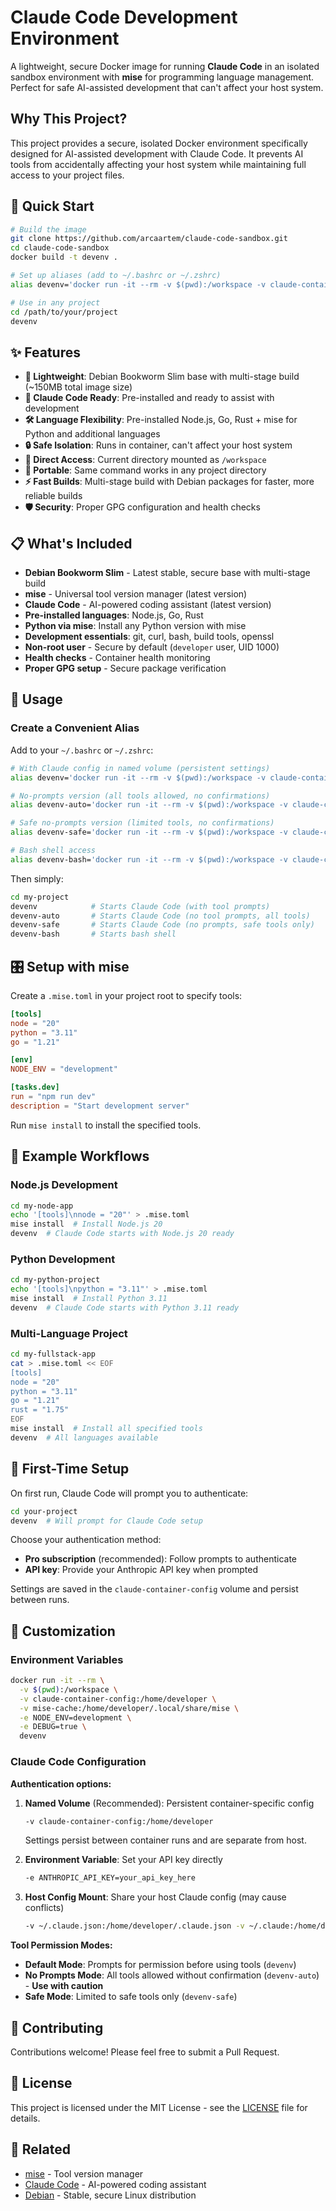 # Claude Code Development Environment

A lightweight, secure Docker image for running **Claude Code** in an isolated sandbox environment with **mise** for programming language management. Perfect for safe AI-assisted development that can't affect your host system.

## Why This Project?

This project provides a secure, isolated Docker environment specifically designed for AI-assisted development with Claude Code. It prevents AI tools from accidentally affecting your host system while maintaining full access to your project files.

## 🚀 Quick Start

```bash
# Build the image
git clone https://github.com/arcaartem/claude-code-sandbox.git
cd claude-code-sandbox
docker build -t devenv .

# Set up aliases (add to ~/.bashrc or ~/.zshrc)
alias devenv='docker run -it --rm -v $(pwd):/workspace -v claude-container-config:/home/developer -v mise-cache:/home/developer/.local/share/mise devenv'

# Use in any project
cd /path/to/your/project
devenv
```

## ✨ Features

- **🐧 Lightweight**: Debian Bookworm Slim base with multi-stage build (~150MB total image size)
- **🤖 Claude Code Ready**: Pre-installed and ready to assist with development
- **🛠️ Language Flexibility**: Pre-installed Node.js, Go, Rust + mise for Python and additional languages
- **🔒 Safe Isolation**: Runs in container, can't affect your host system
- **📁 Direct Access**: Current directory mounted as `/workspace`
- **🎯 Portable**: Same command works in any project directory
- **⚡ Fast Builds**: Multi-stage build with Debian packages for faster, more reliable builds
- **🛡️ Security**: Proper GPG configuration and health checks

## 📋 What's Included

- **Debian Bookworm Slim** - Latest stable, secure base with multi-stage build
- **mise** - Universal tool version manager (latest version)
- **Claude Code** - AI-powered coding assistant (latest version)
- **Pre-installed languages**: Node.js, Go, Rust
- **Python via mise**: Install any Python version with mise
- **Development essentials**: git, curl, bash, build tools, openssl
- **Non-root user** - Secure by default (`developer` user, UID 1000)
- **Health checks** - Container health monitoring
- **Proper GPG setup** - Secure package verification

## 🏃 Usage

### Create a Convenient Alias
Add to your `~/.bashrc` or `~/.zshrc`:
```bash
# With Claude config in named volume (persistent settings)
alias devenv='docker run -it --rm -v $(pwd):/workspace -v claude-container-config:/home/developer -v mise-cache:/home/developer/.local/share/mise devenv'

# No-prompts version (all tools allowed, no confirmations)
alias devenv-auto='docker run -it --rm -v $(pwd):/workspace -v claude-container-config:/home/developer -v mise-cache:/home/developer/.local/share/mise devenv claude-no-prompts'

# Safe no-prompts version (limited tools, no confirmations)
alias devenv-safe='docker run -it --rm -v $(pwd):/workspace -v claude-container-config:/home/developer -v mise-cache:/home/developer/.local/share/mise devenv claude-safe-no-prompts'

# Bash shell access
alias devenv-bash='docker run -it --rm -v $(pwd):/workspace -v claude-container-config:/home/developer -v mise-cache:/home/developer/.local/share/mise devenv bash'
```

Then simply:
```bash
cd my-project
devenv            # Starts Claude Code (with tool prompts)
devenv-auto       # Starts Claude Code (no tool prompts, all tools)
devenv-safe       # Starts Claude Code (no prompts, safe tools only)
devenv-bash       # Starts bash shell
```

## 🎛️ Setup with mise

Create a `.mise.toml` in your project root to specify tools:

```toml
[tools]
node = "20"
python = "3.11"
go = "1.21"

[env]
NODE_ENV = "development"

[tasks.dev]
run = "npm run dev"
description = "Start development server"
```

Run `mise install` to install the specified tools.

## 📖 Example Workflows

### Node.js Development
```bash
cd my-node-app
echo '[tools]\nnode = "20"' > .mise.toml
mise install  # Install Node.js 20
devenv  # Claude Code starts with Node.js 20 ready
```

### Python Development
```bash
cd my-python-project
echo '[tools]\npython = "3.11"' > .mise.toml
mise install  # Install Python 3.11
devenv  # Claude Code starts with Python 3.11 ready
```

### Multi-Language Project
```bash
cd my-fullstack-app
cat > .mise.toml << EOF
[tools]
node = "20"
python = "3.11"
go = "1.21"
rust = "1.75"
EOF
mise install  # Install all specified tools
devenv  # All languages available
```

## 🔐 First-Time Setup

On first run, Claude Code will prompt you to authenticate:

```bash
cd your-project
devenv  # Will prompt for Claude Code setup
```

Choose your authentication method:
- **Pro subscription** (recommended): Follow prompts to authenticate
- **API key**: Provide your Anthropic API key when prompted

Settings are saved in the `claude-container-config` volume and persist between runs.

## 🔧 Customization

### Environment Variables
```bash
docker run -it --rm \
  -v $(pwd):/workspace \
  -v claude-container-config:/home/developer \
  -v mise-cache:/home/developer/.local/share/mise \
  -e NODE_ENV=development \
  -e DEBUG=true \
  devenv
```

### Claude Code Configuration

**Authentication options:**

1. **Named Volume** (Recommended): Persistent container-specific config
   ```bash
   -v claude-container-config:/home/developer
   ```
   Settings persist between container runs and are separate from host.

2. **Environment Variable**: Set your API key directly
   ```bash
   -e ANTHROPIC_API_KEY=your_api_key_here
   ```

3. **Host Config Mount**: Share your host Claude config (may cause conflicts)
   ```bash
   -v ~/.claude.json:/home/developer/.claude.json -v ~/.claude:/home/developer/.claude
   ```

**Tool Permission Modes:**

- **Default Mode**: Prompts for permission before using tools (`devenv`)
- **No Prompts Mode**: All tools allowed without confirmation (`devenv-auto`) - **Use with caution**
- **Safe Mode**: Limited to safe tools only (`devenv-safe`)


## 🤝 Contributing

Contributions welcome! Please feel free to submit a Pull Request.

## 📄 License

This project is licensed under the MIT License - see the [LICENSE](LICENSE) file for details.

## 🔗 Related

- [mise](https://mise.jdx.dev/) - Tool version manager
- [Claude Code](https://docs.anthropic.com/en/docs/claude-code) - AI-powered coding assistant
- [Debian](https://www.debian.org/) - Stable, secure Linux distribution
